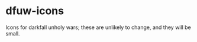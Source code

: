 dfuw-icons
==========

Icons for darkfall unholy wars; these are unlikely to change, and they will be small.

